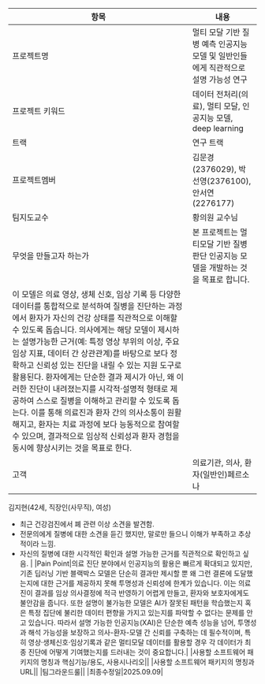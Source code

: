 |항목|내용|
|---|---|
|프로젝트명|멀티 모달 기반 질병 예측 인공지능 모델 및 일반인들에게 직관적으로 설명 가능성 연구|
|프로젝트 키워드|데이터 전처리(의료), 멀티 모달, 인공지능 모델, deep learning|
|트랙|연구 트랙|
|프로젝트멤버|김문경(2376029), 박선영(2376100), 안서연(2276177)|
|팀지도교수|황의원 교수님|
|무엇을 만들고자 하는가|본 프로젝트는 멀티모달 기반 질병 판단 인공지능 모델을 개발하는 것을 목표로 합니다.  
이 모델은 의료 영상, 생체 신호, 임상 기록 등 다양한 데이터를 통합적으로 분석하여 질병을 진단하는 과정에서 환자가 자신의 건강 상태를 직관적으로 이해할 수 있도록 돕습니다. 의사에게는 해당 모델이 제시하는 설명가능한 근거(예: 특정 영상 부위의 이상, 주요 임상 지표, 데이터 간 상관관계)를 바탕으로 보다 정확하고 신뢰성 있는 진단을 내릴 수 있는 지원 도구로 활용된다. 환자에게는 단순한 결과 제시가 아닌, 왜 이러한 진단이 내려졌는지를 시각적·설명적 형태로 제공하여 스스로 질병을 이해하고 관리할 수 있도록 돕는다. 이를 통해 의료진과 환자 간의 의사소통이 원활해지고, 환자는 치료 과정에 보다 능동적으로 참여할 수 있으며, 결과적으로 임상적 신뢰성과 환자 경험을 동시에 향상시키는 것을 목표로 한다.|
|고객|의료기관, 의사, 환자(일반인)페르소나  
김지현(42세, 직장인(사무직), 여성)  
- 최근 건강검진에서 폐 관련 이상 소견을 발견함.  
- 전문의에게 질병에 대한 소견을 듣긴 했지만, 말로만 들으니 이해가 부족하고 추상적이라 느낌.  
- 자신의 질병에 대한 시각적인 확인과 설명 가능한 근거를 직관적으로 확인하고 싶음. |
|Pain Point|의료 진단 분야에서 인공지능의 활용은 빠르게 확대되고 있지만, 기존 딥러닝 기반 블랙박스 모델은 단순히 결과만 제시할 뿐 왜 그런 결론에 도달했는지에 대한 근거를 제공하지 못해 투명성과 신뢰성에 한계가 있습니다. 이는 의료진이 결과를 임상 의사결정에 적극 반영하기 어렵게 만들고, 환자와 보호자에게도 불안감을 줍니다. 또한 설명이 불가능한 모델은 AI가 잘못된 패턴을 학습했는지 혹은 특정 집단에 불리한 데이터 편향을 가지고 있는지를 파악할 수 없다는 문제를 안고 있습니다. 따라서 설명 가능한 인공지능(XAI)은 단순한 예측 성능을 넘어, 투명성과 해석 가능성을 보장하고 의사-환자-모델 간 신뢰를 구축하는 데 필수적이며, 특히 영상·생체신호·임상기록과 같은 멀티모달 데이터를 활용할 경우 각 데이터가 최종 진단에 어떻게 기여했는지를 드러내는 것이 중요합니다.|
|사용할 소프트웨어 패키지의 명칭과 핵심기능/용도, 사용시나리오||
|사용할 소프트웨어 패키지의 명칭과 URL||
|팀그라운드룰||
|최종수정일|2025.09.09|
